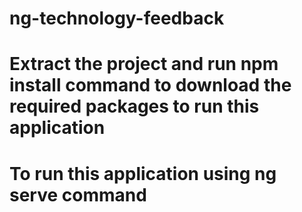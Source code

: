 # ng-technology-feedback
# Extract the project and run npm install command to download the required packages to run this application
# To run this application using ng serve command
